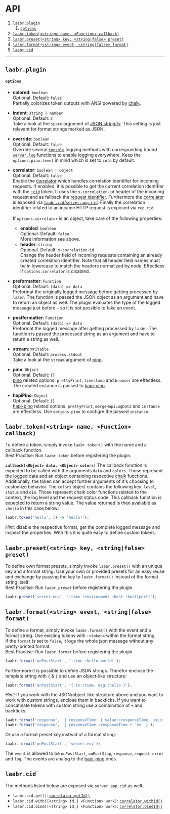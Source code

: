 # API

<!-- TOC -->

1. [`laabr.plugin`](#laabrplugin)
    1. [`options`](#options)
2. [`laabr.token(<string> name, <Function> callback)`](#laabrtokenstring-name-function-callback)
3. [`laabr.preset(<string> key, <string|false> preset)`](#laabrpresetstring-key-stringfalse-preset)
4. [`laabr.format(<string> event, <string|false> format)`](#laabrformatstring-event-stringfalse-format)
5. [`laabr.cid`](#laabrcid)

<!-- /TOC -->

---

## `laabr.plugin`

#### `options`
- **colored**: `boolean`<br/>
Optional. Default: `false`<br/>
Partially colorizes token outputs with ANSI powered by [chalk](https://github.com/chalk/chalk).

- **indent**: `string | number`<br/>
Optional. Default: `2`<br/>
Take a look at the `space` argument of [JSON.stringify](https://developer.mozilla.org/en/docs/Web/JavaScript/Reference/Global_Objects/JSON/stringify). This setting is just relevant for format strings marked as JSON.

- <strong id="override">override</strong>: `boolean`<br/>
Optional. Default: `false`<br/>
Override several [`console`](https://developer.mozilla.org/en-US/docs/Web/API/Console) logging methods with corresponding bound [`server.log`](https://hapijs.com/api#serverlogtags-data-timestamp) functions to enable logging everywhere. Keep the `options.pino.level` in mind which is set to `info` by default.

- <strong id="correlator">correlator</strong>: `boolean | Object`<br/>
Optional. Default: `false`<br/>
Enable the [correlator](https://github.com/toboid/correlation-id) which handles correlation identifier for incoming requests. If enabled, it is possible to get the current correlation identifier with the [`:cid`](tokens-formats-presets.md#tokens) token. It uses the `x-correlation-id` header of the incoming request and as fallback the [request identifier](https://hapijs.com/api#request-object). Furthermore the [correlator](https://github.com/toboid/correlation-id#api) is exposed via [`laabr.cid`/`server.app.cid`](#laabrcid). Finally the correlation identifier related to an incame HTTP request is exposed via `req.cid`.<br/><br/>
If `options.correlator` is an object, take care of the following properties:
    - **enabled**: `boolean`<br/>
    Optional. Default: `false`<br/>
    More information see above.
    - **header**: `string`<br/>
    Optional. Default: `x-correlation-id`<br/>
    Change the header field of incoming requests containing an already created correlation identifier. Note that all header field names must be in lowercase to match the headers normalized by node. Effectless if `options.correlator` is disabled.

- <strong id="preformatter">preformatter</strong>: `Function`<br/>
Optional. Default: `(data) => data`<br/>
Preformat the originally logged message before getting processed by `laabr`. The function is passed the JSON object as an argument and have to return an object as well. The plugin evaluates the type of the logged message just before – so it is not possible to fake an event.

- <strong id="postformatter">postformatter</strong>: `Function`<br/>
Optional. Default: `(data) => data`<br/>
Preformat the logged message after getting processed by `laabr`. The function is passed the processed string as an argument and have to return a string as well.

- **stream**: `Writable`<br/>
Optional. Default: `process.stdout`<br/>
Take a look at the `stream` argument of [pino](https://github.com/pinojs/pino/blob/master/docs/API.md).

- **pino**: `Object`<br/>
Optional. Default: `{}`<br/>
[pino](https://github.com/pinojs/pino) related options. `prettyPrint`, `timestamp` and `browser` are effectless. The created instance is passed to [hapi-pino](https://github.com/pinojs/hapi-pino).

- **hapiPino**: `Object`<br/>
Optional. Default: `{}`<br/>
[hapi-pino](https://github.com/pinojs/hapi-pino) related options. `prettyPrint`, `mergeHapiLogData` and `instance` are effectless. Use `options.pino` to configre the passed `instance`.

## `laabr.token(<string> name, <Function> callback)`
To define a token, simply invoke `laabr.token()` with the name and a callback function.<br/>Best Practise: Run `laabr.token` before registering the plugin.

**`callback(<Object> data, <Object> colors)`**
The callback function is expected to be called with the arguments `data` and `colors`. Those represent the logged data and an object containing respective [chalk](https://github.com/chalk/chalk) functions. Additionally, the token can accept further arguments of it's choosing to customize behavior. The `colors` object contains the following key: `level`, `status` and `dim`. Those represent chalk color functions related to the context, the log level and the request status code. This callback function is expected to return a string value. The value returned is then available as `:hello` in this case below:

``` js
laabr.token('hello', () => 'hello!');
```

*Hint:* disable the respective format, get the complete logged message and inspect the properties. With this it is quite easy to define custom tokens.

## `laabr.preset(<string> key, <string|false> preset)`
To define own format presets, simply invoke `laabr.preset()` with an unique key and a format string. Use your own or provided presets for an easy reuse and exchange by passing the key to `laabr.format()` instead of the format string itself.<br/>Best Practise: Run `laabr.preset` before registering the plugin.

``` js
laabr.preset('server.env', ':time :environment :host :host[port]');
```

## `laabr.format(<string> event, <string|false> format)`
To define a format, simply invoke `laabr.format()` with the event and a format string. Use existing tokens with `:<token>` within the format string.<br>
If the `format` is set to `false`, it logs the whole json message without any pretty-printed format.<br/>Best Practise: Run `laabr.format` before registering the plugin.

``` js
laabr.format('onPostStart', ':time :hello world!');
```

Furthermore it is possible to define JSON strings. Therefor enclose the template string with `{` & `}` and use an object-like structure:

``` js
laabr.format('onPostStart', '{ ts::time, msg::hello }');
```

*Hint*: If you work with the JSON/object-like structure above and you want to work with custom strings, enclose them in backticks. If you want to concatinate tokens with custom string use a combination of `+` and backticks:

``` js
laabr.format('response', '{ responseTime: { value::responseTime, unit:`ms` }}');
laabr.format('response', '{ responseTime::responseTime + `ms` }');
```

Or use a format preset key instead of a format string:

``` js
laabr.format('onPostStart', 'server.env');
```

The `event` is allowed to be `onPostStart`, `onPostStop`, `response`, `request-error` and `log`. The events are analog to the [hapi-pino](https://github.com/pinojs/hapi-pino) ones.

## `laabr.cid`
The methods listed below are exposed via `server.app.cid` as well.

- `laabr.cid.get()`: [`correlator.getId()`](https://github.com/toboid/correlation-id#getid)
- `laabr.cid.with([<string> id,] <Function> work)`: [`correlator.withId()`](https://github.com/toboid/correlation-id#withidid-work)
- `laabr.cid.bind([<string> id,] <Function> work)`: [`correlator.bindId()`](https://github.com/toboid/correlation-id#bindidid-work)
